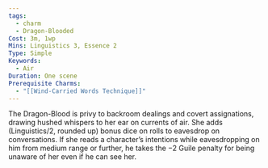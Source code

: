```yaml
---
tags:
  - charm
  - Dragon-Blooded
Cost: 3m, 1wp
Mins: Linguistics 3, Essence 2
Type: Simple
Keywords:
  - Air
Duration: One scene
Prerequisite Charms:
  - "[[Wind-Carried Words Technique]]"
---
```

The Dragon-Blood is privy to backroom dealings and covert assignations, drawing hushed whispers to her ear on currents of air. She adds (Linguistics/2, rounded up) bonus dice on rolls to eavesdrop on conversations. If she reads a character’s intentions while eavesdropping on him from medium range or further, he takes the −2 Guile penalty for being unaware of her even if he can see her.